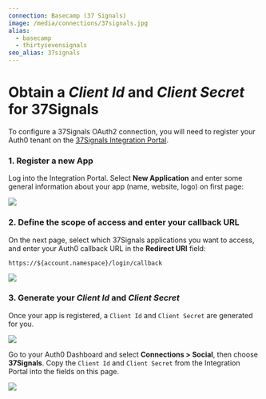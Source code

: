 ```yaml
---
connection: Basecamp (37 Signals)
image: /media/connections/37signals.jpg
alias:
  - basecamp
  - thirtysevensignals
seo_alias: 37signals
---
```


# Obtain a *Client Id* and *Client Secret* for 37Signals

To configure a 37Signals OAuth2 connection, you will need to register your Auth0 tenant on the [37Signals Integration Portal](https://integrate.37signals.com/).

### 1. Register a new App

Log into the Integration Portal. Select **New Application** and enter some general information about your app (name, website, logo) on first page:

![](/media/articles/connections/social/37signals/37signals-register-1.png)

### 2. Define the scope of access and enter your callback URL

On the next page, select which 37Signals applications you want to access, and enter your Auth0 callback URL in the **Redirect URI** field:

    https://${account.namespace}/login/callback

![](/media/articles/connections/social/37signals/37signals-register-2.png)

### 3. Generate your *Client Id* and *Client Secret*

Once your app is registered, a `Client Id` and `Client Secret` are generated for you.

![](/media/articles/connections/social/37signals/37signals-register-4.png)

Go to your Auth0 Dashboard and select **Connections > Social**, then choose **37Signals**. Copy the `Client Id` and `Client Secret` from the Integration Portal into the fields on this page.

![](/media/articles/connections/social/37signals/37signals-add-connection.png)
